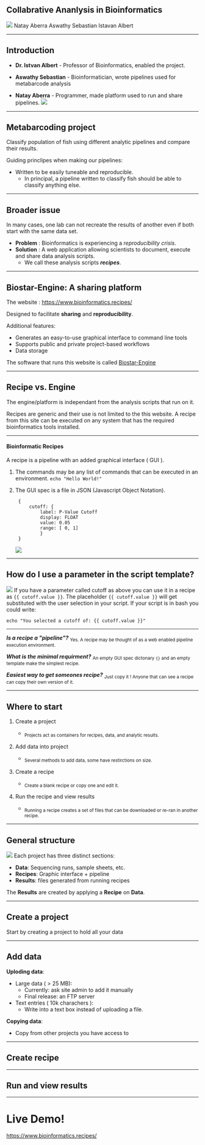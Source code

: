 ## Collabrative Ananlysis in Bioinformatics 
![](./images/collab.jpg ) 
Natay Aberra 
Aswathy Sebastian 
Istavan Albert 


---

## Introduction 

- __Dr. Istvan Albert__ - Professor of Bioinformatics, enabled the project.

- __Aswathy Sebastian__ - Bioinformatician, wrote pipelines used for metabarcode analysis

- __Natay Aberra__ - Programmer, made platform used to run and share pipelines. 
![](./images/state.png)

---

## Metabarcoding project

Classify population of fish using different analytic pipelines and compare their results.

Guiding princlipes when making our pipelines:
- Written to be easily tuneable and reproducible. 
	- In principal, a pipeline written to classify fish should be able to classify anything else. 


---

## Broader issue 

In many cases, one lab can not recreate the results of another even if both start with the same data set.


- __Problem__ : Bioinformatics is experiencing a _reproducibility crisis_. 
- __Solution__ :  A web application allowing scientists to document, execute and share data analysis scripts. 
	- We call these analysis scripts ___recipes___. 
  
---
## Biostar-Engine: A sharing platform


The website : https://www.bioinformatics.recipes/

Designed to facilitate __sharing__ and __reproducibility__.

Additional features:
- Generates an easy-to-use graphical interface to command line tools
- Supports public and private project-based workflows
- Data storage

The software that runs this website is called [Biostar-Engine](https://github.com/biostars/biostar-engine)



---

## Recipe vs. Engine

The engine/platform is independant from the analysis scripts that run on it.

Recipes are generic and their use is not limited to the this website. A recipe from this site can be executed on any system that has the required bioinformatics tools installed.


---

#### Bioinformatic Recipes 

A recipe is a pipeline with an added graphical interface ( GUI ).
1. The commands may be any list of commands that can be executed in an environment. `echo "Hello World!"`
  
2. The GUI spec is a file in JSON (Javascript Object Notation).

      
        {
            cutoff: {
                label: P-Value Cutoff
                display: FLOAT
                value: 0.05
                range: [ 0, 1]
                }
        }
   
 	![](./images/cutoff-parameter.png)


---
## How do I use a parameter in the script template?
![](./images/cutoff-parameter.png)
If you have a parameter called cutoff as above you can use it in a recipe as `{{ cutoff.value }}`.
The placeholder `{{ cutoff.value }}` will get substituted with the user selection in your script. If your script is in bash you could write:

	echo "You selected a cutoff of: {{ cutoff.value }}"

---
___Is a recipe a "pipeline"?___
<sub>Yes. A recipe may be thought of as a web enabled pipeline execution environment.</sub>

___What is the minimal requirment?___
<sub>An empty GUI spec dictonary `{}` and an empty template make the simplest recipe. </sub>

___Easiest way to get someones recipe?___
<sub>Just copy it ! Anyone that can see a recipe can copy their own version of it. </sub>

---

## Where to start

1. Create a project
	- <sub>Projects act as containers for recipes, data, and analytic results.</sub>
	
2. Add data into project
	- <sub>Several methods to add data, some have restirctions on size.</sub>

3. Create a recipe 
	- <sub>Create a blank recipe or copy one and edit it.</sub>

4. Run the recipe and view results
	- <sub>Running a recipe creates a set of files that can be downloaded or re-ran in another recipe.</sub>

---
## General structure 

![](./images/todo/project-view.png)
Each project has three distinct sections:

- __Data__: Sequencing runs, sample sheets, etc.
- __Recipes__: Graphic interface + pipeline
- __Results__: files generated from running recipes

The __Results__ are created by applying a __Recipe__ on __Data__.


---
## Create a project

Start by creating a project to hold all your data 

---

## Add data
__Uploding data__:
- Large data ( > 25 MB): 
	- Currently: ask site admin to add it manually 
	- Final release: an FTP server
- Text entries ( 10k charachers ):
	- Write into a text box instead of uploading a file. 
	
__Copying data__:
- Copy from other projects you have access to





---
## Create recipe 

---
## Run and view results

---
# Live Demo!
https://www.bioinformatics.recipes/








